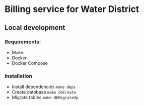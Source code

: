 # Billing service for Water District

## Local development
### Requirements:
* Make
* Docker
* Docker Compose

### Installation
* Install dependencies ```make deps```
* Create database ```make dbCreate```
* Migrate tables ```make dbMigrateUp```
